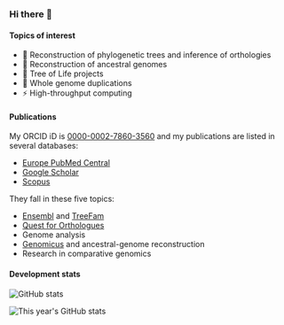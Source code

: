 ### Hi there :wave:

#### Topics of interest

* :telescope: Reconstruction of phylogenetic trees and inference of orthologies
* :crystal_ball: Reconstruction of ancestral genomes
* :deciduous_tree: Tree of Life projects
* :busts_in_silhouette: Whole genome duplications
* :zap: High-throughput computing

#### Publications

My ORCID iD is [0000-0002-7860-3560](http://orcid.org/0000-0002-7860-3560) and my publications are listed in several databases:
* [Europe PubMed Central](http://europepmc.org/search?query=AUTHORID:%220000-0002-7860-3560%22&sortby=Date)
* [Google Scholar](https://scholar.google.com/citations?user=CAik9V8AAAAJ)
* [Scopus](https://www.scopus.com/authid/detail.uri?authorId=23485883100)

They fall in these five topics:

* [Ensembl](http://www.ensembl.org) and [TreeFam](http://www.treefam.org)
* [Quest for Orthologues](https://questfororthologs.org)
* Genome analysis
* [Genomicus](http://www.dyogen.ens.fr/genomicus/) and ancestral-genome reconstruction
* Research in comparative genomics

#### Development stats

![GitHub stats](https://github-readme-stats.vercel.app/api?username=muffato&show_icons=true&count_private=true&include_all_commits=true)

![This year's GitHub stats](https://github-readme-stats.vercel.app/api?username=muffato&show_icons=true&count_private=true&hide=stars,prs,issues,contribs&hide_title=true)


